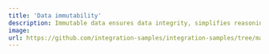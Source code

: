 ```yaml
---
title: 'Data immutability'
description: Immutable data ensures data integrity, simplifies reasoning about code, and reduces the potential for unexpected side effects. <br><br>Ballerina and Java approach data immutability differently. In Ballerina, immutability is emphasized by default, providing deep immutability for data. On the other hand, in Java, a `record` is considered to be shallowly immutable. 
image: 
url: https://github.com/integration-samples/integration-samples/tree/main/data-oriented-programming/immutability
---
```

